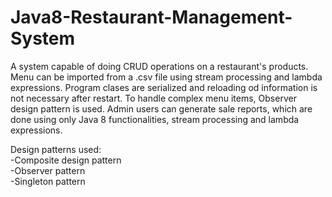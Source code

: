 # Java8-Restaurant-Management-System

  A system capable of doing CRUD operations on a restaurant's products. Menu can be imported from a .csv file using stream processing
and lambda expressions. Program clases are serialized and reloading od information is not necessary after restart. To handle complex 
menu items, Observer design pattern is used. Admin users can generate sale reports, which are done using only Java 8 functionalities,
stream processing and lambda expressions.

Design patterns used:<br>
  -Composite design pattern<br>
  -Observer pattern<br>
  -Singleton pattern
